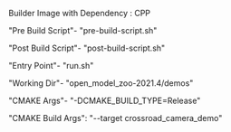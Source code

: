 Builder Image with Dependency : CPP

"Pre Build Script"- "pre-build-script.sh"

"Post Build Script"- "post-build-script.sh"

"Entry Point"- "run.sh"

"Working Dir"- "open_model_zoo-2021.4/demos"

"CMAKE Args"- "-DCMAKE_BUILD_TYPE=Release"

"CMAKE Build Args": "--target crossroad_camera_demo"
